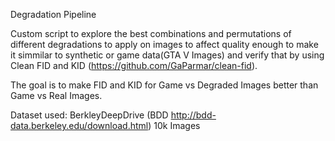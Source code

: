 Degradation Pipeline

Custom script to explore the best combinations and permutations of different degradations to apply on images to affect quality enough to make it simmilar to synthetic or game data(GTA V Images) and verify that by using Clean FID and KID (https://github.com/GaParmar/clean-fid).

The goal is to make FID and KID for Game vs Degraded Images better than Game vs Real Images.

Dataset used: BerkleyDeepDrive (BDD http://bdd-data.berkeley.edu/download.html) 10k Images
